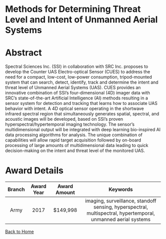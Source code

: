 
Methods for Determining Threat Level and Intent of Unmanned Aerial Systems
==========================================================================

# Abstract


Spectral Sciences Inc. (SSI) in collaboration with SRC Inc. proposes to develop the Counter UAS Electro-optical Sensor (CUES) to address the need for a compact, low-cost, low-power consumption, tripod-mounted system that can search, detect, identify, track and determine the intent and threat level of Unmanned Aerial Systems (UAS). CUES provides an innovative combination of SSI’s four-dimensional (4D) imager data with SRC’s state-of-the-art Artificial Intelligence (AI) methods resulting in a sensor system for detection and tracking that learns how to associate UAS behavior with intent. A 4D optical sensor operating in the shortwave infrared spectral region that simultaneously generates spatial, spectral, and acoustic images will be developed, based on SSI’s proven hyperspectral/hypertemporal imaging technology. The sensor’s multidimensional output will be integrated with deep learning bio-inspired AI data processing algorithms for analysis. The unique combination of capabilities will allow rapid target acquisition followed by on-board processing of large amounts of multidimensional data leading to quick decision-making on the intent and threat level of the monitored UAS.  

# Award Details

|Branch|Award Year|Award Amount|Keywords|
| :---: | :---: | :---: | :---: |
|Army|2017|$149,998|imaging, surveillance, standoff sensing, hyperspectral, multispectral, hypertemporal, unmanned aerial systems|
  
  


[Back to Home](https://github.com/chrischow/dod_sbir_awards/CC/#1003)